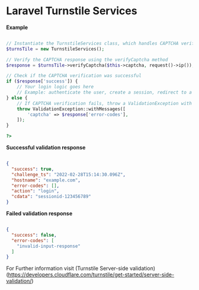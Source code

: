 # Laravel Turnstile Services

**Example**

```php

// Instantiate the TurnstileServices class, which handles CAPTCHA verification
$turnsTile = new TurnstileServices();

// Verify the CAPTCHA response using the verifyCaptcha method
$response = $turnsTile->verifyCaptcha($this->captcha, request()->ip());

// Check if the CAPTCHA verification was successful
if ($response['success']) {
    // Your login logic goes here
    // Example: authenticate the user, create a session, redirect to a dashboard, etc.
} else {
    // If CAPTCHA verification fails, throw a ValidationException with the error codes
    throw ValidationException::withMessages([
        'captcha' => $response['error-codes'],
    ]);
}

?>

```
**Successful validation response**
```json

{
  "success": true,
  "challenge_ts": "2022-02-28T15:14:30.096Z",
  "hostname": "example.com",
  "error-codes": [],
  "action": "login",
  "cdata": "sessionid-123456789"
}

```
**Failed validation response**
```json

{
  "success": false,
  "error-codes": [
    "invalid-input-response"
  ]
}

```

For Further information visit (Turnstile Server-side validation)(https://developers.cloudflare.com/turnstile/get-started/server-side-validation/)
